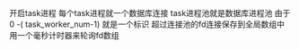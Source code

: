 开启task进程 每个task进程就一个数据库连接  task进程池就是数据库进程池
由于0 -( task_worker_num-1) 就是一个标识 超过连接池的fd连接保存到全局数组中
用一个毫秒计时器来轮询fd数组 